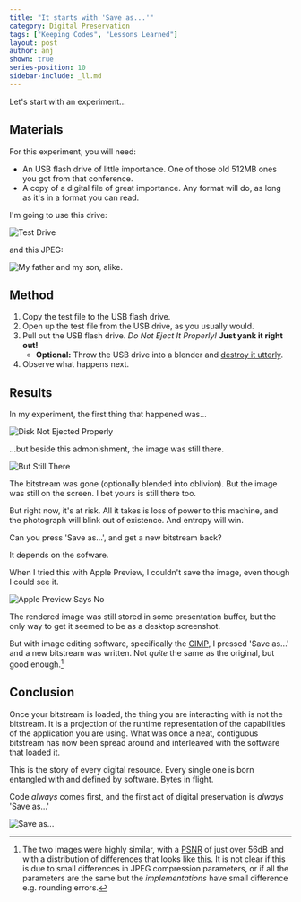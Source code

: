 ```yaml
---
title: "It starts with 'Save as...'"
category: Digital Preservation
tags: ["Keeping Codes", "Lessons Learned"]
layout: post
author: anj
shown: true
series-position: 10
sidebar-include: _ll.md
---
```


Let's start with an experiment...

<!--break-->

## Materials ##

For this experiment, you will need:

* An USB flash drive of little importance. One of those old 512MB ones you got from that conference.
* A copy of a  digital file of great importance. Any format will do, as long as it's in a format you can read. 


I'm going to use this drive:

![Test Drive]({{site.url}}/digipres-lessons-learned/images/save-as/save-as-test-drive.jpg)

and this JPEG:

![My father and my son, alike.]({{site.baseurl}}/digipres-lessons-learned/images/save-as/best-test-image.jpg)

## Method ##

1. Copy the test file to the USB flash drive.
2. Open up the test file from the USB drive, as you usually would.
3. Pull out the USB flash drive. *Do Not Eject It Properly!* **Just yank it right out!**
    * **Optional:** Throw the USB drive into a blender and [destroy it utterly](https://www.youtube.com/watch?v=y2eNhPC8wCQ).
4. Observe what happens next.


## Results ##

In my experiment, the first thing that happened was...

![Disk Not Ejected Properly]({{site.url}}/digipres-lessons-learned/images/save-as/save-as-oops.jpg)

...but beside this admonishment, the image was still there.

![But Still There]({{site.url}}/digipres-lessons-learned/images/save-as/save-as-still-there.jpg)

The bitstream was gone (optionally blended into oblivion). But the image was still on the screen. I bet yours is still there too.

But right now, it's at risk. All it takes is loss of power to this machine, and the photograph will blink out of existence. And entropy will win.

Can you press 'Save as...', and get a new bitstream back?  

It depends on the sofware. 

When I tried this with Apple Preview, I couldn't save the image, even though I could see it. 

![Apple Preview Says No]({{site.url}}/digipres-lessons-learned/images/save-as/save-as-preview-says-no.jpg)

The rendered image was still stored in some presentation buffer, but the only way to get it seemed to be as a desktop screenshot.

But with image editing software, specifically the [GIMP](http://www.gimp.org/), I pressed 'Save as...' and a new bitstream was written. Not *quite* the same as the original, but good enough.[^1]


## Conclusion ###

Once your bitstream is loaded, the thing you are interacting with is not the bitstream. It is a projection of the runtime representation of the capabilities of the application you are using. What was once a neat, contiguous bitstream has now been spread around and interleaved with the software that loaded it.

This is the story of every digital resource. Every single one is born entangled with and defined by software. Bytes in flight.

Code *always* comes first, and the first act of digital preservation is *always* 'Save as...'

![Save as...]({{site.url}}/digipres-lessons-learned/images/save-icon.png)

[^1]: The two images were highly similar, with a [PSNR](https://en.wikipedia.org/wiki/Peak_signal-to-noise_ratio) of just over 56dB and with a distribution of differences that looks like [this]({{site.url}}/digipres-lessons-learned/images/save-as/difference.png). It is not clear if this is due to small differences in JPEG compression parameters, or if all the parameters are the same but the *implementations* have small difference e.g. rounding errors.


